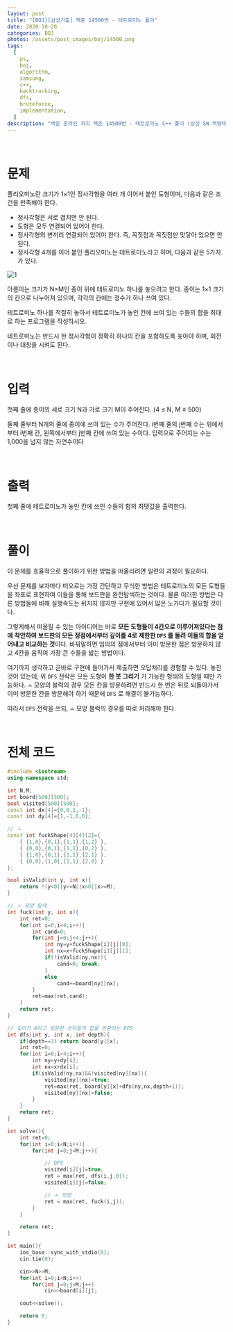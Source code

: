 ```yaml
---
layout: post
title: "[BOJ][삼성기출] 백준 14500번 - 테트로미노 풀이"
date: 2020-10-28
categories: BOJ
photos: /assets/post_images/boj/14500.png
tags:
  [
    ps,
    boj,
    algorithm,
    samsung,
    c++,
    backtracking,
    dfs,
    bruteforce,
    implementation,
  ]
description: "백준 온라인 저지 백준 14500번 - 테트로미노 C++ 풀이 (삼성 SW 역량테스트 기출)"
---
```


<br>

# 문제

폴리오미노란 크기가 1×1인 정사각형을 여러 개 이어서 붙인 도형이며, 다음과 같은 조건을 만족해야 한다.

- 정사각형은 서로 겹치면 안 된다.
- 도형은 모두 연결되어 있어야 한다.
- 정사각형의 변끼리 연결되어 있어야 한다. 즉, 꼭짓점과 꼭짓점만 맞닿아 있으면 안 된다.
- 정사각형 4개를 이어 붙인 폴리오미노는 테트로미노라고 하며, 다음과 같은 5가지가 있다.

![1](https://onlinejudgeimages.s3-ap-northeast-1.amazonaws.com/problem/14500/1.png)

아름이는 크기가 N×M인 종이 위에 테트로미노 하나를 놓으려고 한다. 종이는 1×1 크기의 칸으로 나누어져 있으며, 각각의 칸에는 정수가 하나 쓰여 있다.

테트로미노 하나를 적절히 놓아서 테트로미노가 놓인 칸에 쓰여 있는 수들의 합을 최대로 하는 프로그램을 작성하시오.

테트로미노는 반드시 한 정사각형이 정확히 하나의 칸을 포함하도록 놓아야 하며, 회전이나 대칭을 시켜도 된다.

<br>

# 입력

첫째 줄에 종이의 세로 크기 N과 가로 크기 M이 주어진다. (4 ≤ N, M ≤ 500)

둘째 줄부터 N개의 줄에 종이에 쓰여 있는 수가 주어진다. i번째 줄의 j번째 수는 위에서부터 i번째 칸, 왼쪽에서부터 j번째 칸에 쓰여 있는 수이다. 입력으로 주어지는 수는 1,000을 넘지 않는 자연수이다

<br>

# 출력

첫째 줄에 테트로미노가 놓인 칸에 쓰인 수들의 합의 최댓값을 출력한다.

<br>

# 풀이

이 문제를 효율적으로 풀이하기 위한 방법을 떠올리려면 일련의 과정이 필요하다.

우선 문제를 보자마다 떠오르는 가장 간단하고 무식한 방법은 테트로미노의 모든 도형들을 좌표로 표현하여 이들을 통해 보드판을 완전탐색하는 것이다. 물론 이러한 방법은 다른 방법들에 비해 실행속도는 뒤지지 않지만 구현에 있어서 많은 노가다가 필요할 것이다.

그렇게해서 떠올릴 수 있는 아이디어는 바로 **모든 도형들이 4칸으로 이루어져있다는 점에 착안하여 보드판의 모든 정점에서부터 깊이를 4로 제한한 `DFS` 를 돌려 이들의 합을 얻어내고 비교하는 것**이다. 바꿔말하면 임의의 점에서부터 이미 방문한 점은 방문하지 않고 4칸을 움직여 가장 큰 수들을 밟는 방법이다.

여기까지 생각하고 곧바로 구현에 들어가서 제출하면 오답처리를 경험할 수 있다. 놓친 것이 있는데, 위 `DFS` 전략은 모든 도형이 **한 붓 그리기** 가 가능한 형태의 도형일 때만 가능하다. `ㅗ` 모양의 블럭의 경우 모든 칸을 방문하려면 반드시 한 번은 뒤로 되돌아가서 이미 방문한 칸을 방문해야 하기 때문에 `DFS` 로 해결이 불가능하다.

따라서 `DFS` 전략을 쓰되, `ㅗ` 모양 블럭의 경우를 따로 처리해야 한다.

<br>

# 전체 코드

```c++
#include <iostream>
using namespace std;

int N,M;
int board[500][500];
bool visited[500][500];
const int dx[4]={0,0,1,-1};
const int dy[4]={1,-1,0,0};

// ㅗ
const int fuckShape[4][4][2]={
    { {1,0},{0,1},{1,1},{1,2} },
    { {0,0},{0,1},{1,1},{0,2} },
    { {1,0},{0,1},{1,1},{2,1} },
    { {0,0},{1,0},{1,1},{2,0} }
};

bool isValid(int y, int x){
    return !(y<0||y>=N||x<0||x>=M);
}

// ㅗ 모양 탐색
int fuck(int y, int x){
    int ret=0;
    for(int i=0;i<4;i++){
        int cand=0;
        for(int j=0;j<4;j++){
            int ny=y+fuckShape[i][j][0];
            int nx=x+fuckShape[i][j][1];
            if(!isValid(ny,nx)){
                cand=0; break;
            }
            else
                cand+=board[ny][nx];
        }
        ret=max(ret,cand);
    }
    return ret;
}

// 깊이가 4이고 방문한 숫자들의 합을 반환하는 DFS
int dfs(int y, int x, int depth){
    if(depth==3) return board[y][x];
    int ret=0;
    for(int i=0;i<4;i++){
        int ny=y+dy[i];
        int nx=x+dx[i];
        if(isValid(ny,nx)&&!visited[ny][nx]){
            visited[ny][nx]=true;
            ret=max(ret, board[y][x]+dfs(ny,nx,depth+1));
            visited[ny][nx]=false;
        }
    }
    return ret;
}

int solve(){
    int ret=0;
    for(int i=0;i<N;i++){
        for(int j=0;j<M;j++){

            // DFS
            visited[i][j]=true;
            ret = max(ret, dfs(i,j,0));
            visited[i][j]=false;

            // ㅗ 모양
            ret = max(ret, fuck(i,j));
        }
    }

    return ret;
}

int main(){
    ios_base::sync_with_stdio(0);
    cin.tie(0);

    cin>>N>>M;
    for(int i=0;i<N;i++)
        for(int j=0;j<M;j++)
            cin>>board[i][j];

    cout<<solve();

    return 0;
}
```
